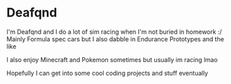 # Deafqnd

I'm Deafqnd and I do a lot of sim racing when I'm not buried in homework :/
Mainly Formula spec cars but I also dabble in Endurance Prototypes and the like

I also enjoy Minecraft and Pokemon sometimes but usually im racing lmao

Hopefully I can get into some cool coding projects and stuff eventually
